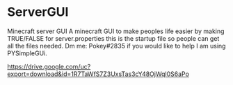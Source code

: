 # ServerGUI
Minecraft server GUI
A minecraft GUI to make peoples life easier by making TRUE/FALSE for server.properties this is the startup file so people can get all the files needed. Dm me: Pokey#2835 if you would like to help I am using PYSimpleGUi.

https://drive.google.com/uc?export=download&id=1R7TaWfS7Z3UxsTas3cY48OjWql0S6aPo
